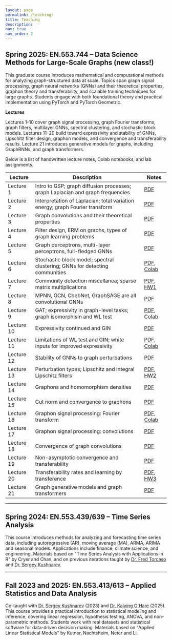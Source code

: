 ```yaml
---
layout: page
permalink: /teaching/
title: Teaching
description: 
nav: true
nav_order: 2
---
```


## Spring 2025: EN.553.744 – Data Science Methods for Large-Scale Graphs (new class!)
This graduate course introduces mathematical and computational methods for analyzing graph-structured data at scale. Topics span graph signal processing, graph neural networks (GNNs) and their theoretical properties, graphon theory and transferability, and scalable training techniques for large graphs. Students engage with both foundational theory and practical implementation using PyTorch and PyTorch Geometric.

**Lectures**  

Lectures 1–10 cover graph signal processing, graph Fourier transforms, graph filters, multilayer GNNs, spectral clustering, and stochastic block models.
Lectures 11–20 build toward expressivity and stability of GNNs, Lipschitz filter design, graphon models, and convergence and transferability results.
Lecture 21 introduces generative models for graphs, including GraphRNNs, and graph transformers.

Below is a list of handwritten lecture notes, Colab notebooks, and lab assignments. 

| Lecture | Description | Notes |
|---------|-------------|-------|
| Lecture 1 | Intro to GSP; graph diffusion processes; graph Laplacian and graph frequencies | [PDF](/assets/teaching/744/Lecture%201.pdf) |
| Lecture 2 | Interpretation of Laplacian; total variation energy; graph Fourier transform | [PDF](/assets/teaching/744/Lecture%202.pdf) |
| Lecture 3 | Graph convolutions and their theoretical properties | [PDF](/assets/teaching/744/Lecture%203.pdf) |
| Lecture 4 | Filter design, ERM on graphs, types of graph learning problems | [PDF](/assets/teaching/744/Lecture%204.pdf) |
| Lecture 5 | Graph perceptrons, multi-layer perceptrons, full-fledged GNNs | [PDF](/assets/teaching/744/Lecture%205.pdf) |
| Lecture 6 | Stochastic block model; spectral clustering; GNNs for detecting communities | [PDF](/assets/teaching/744/Lecture%206.pdf), [Colab](https://colab.research.google.com/drive/1BOci3lgVX9fVwy9SEGTA20oZAh0ib-Xn#scrollTo=a4711Id8GFAq)|
| Lecture 7 | Community detection miscellanea; sparse matrix multiplications | [PDF](/assets/teaching/744/Lecture%207.pdf), [HW1](/assets/teaching/744/EN_553_744_HW1.pdf) |
| Lecture 8 | MPNN, GCN, ChebNet, GraphSAGE are all convolutional GNNs | [PDF](/assets/teaching/744/Lecture%208.pdf) |
| Lecture 9 | GAT; expressivity in graph-level tasks; graph isomorphism and WL test | [PDF](/assets/teaching/744/Lecture%209.pdf), [Colab](https://colab.research.google.com/drive/1YaugbgRDo1nFAl4ZsYC-amKOgp_3-Uhm?usp=sharing)|
| Lecture 10 | Expressivity continued and GIN | [PDF](/assets/teaching/744/Lecture%2010.pdf) |
| Lecture 11 | Limitations of WL test and GIN; white inputs for improved expressivity | [PDF](/assets/teaching/744/Lecture%2011.pdf), [Colab](https://colab.research.google.com/drive/12_CDhE4fh0xuLwbIwediOJPlecrumiAf?usp=sharing) |
| Lecture 12 | Stability of GNNs to graph perturbations | [PDF](/assets/teaching/744/Lecture%2012.pdf) |
| Lecture 13 | Perturbation types; Lipschitz and integral Lipschitz filters | [PDF](/assets/teaching/744/Lecture%2013.pdf), [HW2](/assets/teaching/744/EN_553_744_HW2.pdf) |
| Lecture 14 | Graphons and homomorphism densities | [PDF](/assets/teaching/744/Lecture%2014.pdf) |
| Lecture 15 | Cut norm and convergence to graphons | [PDF](/assets/teaching/744/Lecture%2015.pdf) |
| Lecture 16 | Graphon signal processing: Fourier transform | [PDF](/assets/teaching/744/Lecture%2016.pdf), [Colab](https://colab.research.google.com/drive/10DCmAealM8huWhMFVCzN2tjZUNKgSubY?usp=sharing) |
| Lecture 17 | Graphon signal processing: convolutions | [PDF](/assets/teaching/744/Lecture%2017.pdf) |
| Lecture 18 | Convergence of graph convolutions | [PDF](/assets/teaching/744/Lecture%2018.pdf) |
| Lecture 19 | Non-asymptotic convergence and transferability | [PDF](/assets/teaching/744/Lecture%2019.pdf) |
| Lecture 20 | Transferability rates and learning by transference | [PDF](/assets/teaching/744/Lecture%2020.pdf), [HW3](/assets/teaching/744/EN_553_744_HW3.pdf) |
| Lecture 21 | Graph generative models and graph transformers | [PDF](/assets/teaching/744/Lecture%2021.pdf) |

---

## Spring 2024: EN.553.439/639 – Time Series Analysis

This course introduces methods for analyzing and forecasting time series data, including autoregressive (AR), moving average (MA), ARMA, ARIMA and seasonal models. Applications include finance, climate science, and engineering. Materials based on "Time Series Analysis with Applications in R" by Cryer and Chan, and on previous iterations taught by [Dr. Fred Torcaso](https://engineering.jhu.edu/faculty/federico-torcaso/) and [Dr. Sergey Kushnarev](https://www.linkedin.com/in/sergey-kushnarev-94460511).

---

## Fall 2023 and 2025: EN.553.413/613 – Applied Statistics and Data Analysis

Co-taught with [Dr. Sergey Kushnarev](https://www.linkedin.com/in/sergey-kushnarev-94460511) (2023) and [Dr. Kaiying O'Hare](https://sites.google.com/view/kaiying-xie) (2025). This course provides a practical introduction to statistical modeling and inference, covering linear regression, hypothesis testing, ANOVA, and non-parametric methods. Students work with real datasets and statistical software for data-driven decision making. Materials based on "Applied Linear Statistical Models" by Kutner, Nachtsheim, Neter and Li.